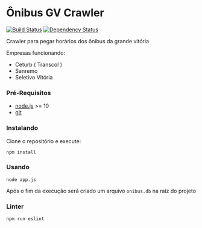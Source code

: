 # Ônibus GV Crawler

[![Build Status](https://travis-ci.org/onibus-gv/onibus-gv-crawler.svg?branch=master)](https://travis-ci.org/onibus-gv/onibus-gv-crawler)
[![Dependency Status](https://dependencyci.com/github/onibus-gv/onibus-gv-crawler/badge)](https://dependencyci.com/github/onibus-gv/onibus-gv-crawler)

Crawler para pegar horários dos ônibus da grande vitória

Empresas funcionando:

- Ceturb ( Transcol )
- Sanremo
- Seletivo Vitória

### Pré-Requisitos

- [node.js](https://nodejs.org) >= 10
- [git](https://git-scm.com/)

### Instalando

Clone o repositório e execute:

```shell
npm install
```

### Usando

```shell
node app.js
```

Após o fim da execução será criado um arquivo `onibus.db` na raiz do projeto

### Linter

```shell
npm run eslint
```
